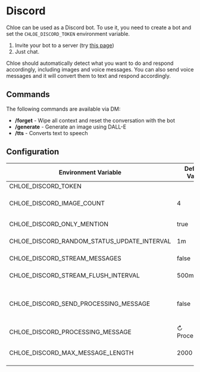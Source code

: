 # Discord

Chloe can be used as a Discord bot. To use it, you need to create a bot and set
the `CHLOE_DISCORD_TOKEN` environment variable.

1. Invite your bot to a server (try [this page](https://discordapi.com/permissions.html))
2. Just chat.

Chloe should automatically detect what you want to do and respond accordingly, including
images and voice messages. You can also send voice messages and it will convert them to text and
respond accordingly.

## Commands

The following commands are available via DM:

- **/forget** - Wipe all context and reset the conversation with the bot
- **/generate** - Generate an image using DALL-E
- **/tts** - Converts text to speech

## Configuration

| Environment Variable                        | Default Value   | Description                                                                                                                                           | Options            |
|---------------------------------------------|-----------------|-------------------------------------------------------------------------------------------------------------------------------------------------------|--------------------|
| CHLOE_DISCORD_TOKEN                         |                 | Discord bot token                                                                                                                                     |                    |
| CHLOE_DISCORD_IMAGE_COUNT                   | 4               | Number of images to generate when the user asks for an image                                                                                          | Between 1 and 10   |
| CHLOE_DISCORD_ONLY_MENTION                  | true            | Whether the bot should only respond to mentions                                                                                                       | true<br/>false     |
| CHLOE_DISCORD_RANDOM_STATUS_UPDATE_INTERVAL | 1m              | Interval between random status updates, set to 0 to disable                                                                                           |                    |
| CHLOE_DISCORD_STREAM_MESSAGES               | false           | Whether to stream messages as they are generated (not recommended)                                                                                    | true<br/>false     |
| CHLOE_DISCORD_STREAM_FLUSH_INTERVAL         | 500ms           | Interval between flushing the stream buffer                                                                                                           |                    |
| CHLOE_DISCORD_SEND_PROCESSING_MESSAGE       | false           | Whether to send a processing message placeholder while the bot is generating it's response, defaults to true if CHLOE_DISCORD_STREAM_MESSAGES is true | true<br/>false     |
| CHLOE_DISCORD_PROCESSING_MESSAGE            | ↻ Processing... | Message to send as a placeholder while the bot is generating it's response                                                                            |                    |
| CHLOE_DISCORD_MAX_MESSAGE_LENGTH            | 2000            | Maximum length of a message                                                                                                                           | Between 1 and 2000 |